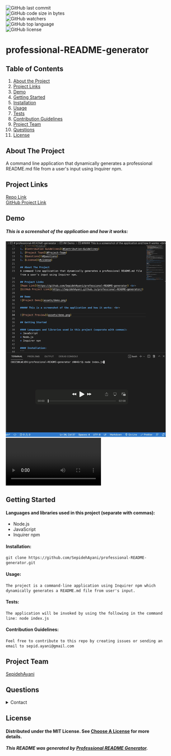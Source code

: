 ![GitHub last commit](https://img.shields.io/github/last-commit/SepidehAyani/professional-README-generator)  
    ![GitHub code size in bytes](https://img.shields.io/github/languages/code-size/SepidehAyani/professional-README-generator)  
    ![GitHub watchers](https://img.shields.io/github/watchers/SepidehAyani/professional-README-generator?label=Watch&style=social)  
    ![GitHub top language](https://img.shields.io/github/languages/top/SepidehAyani/professional-README-generator)  
    ![GitHub license](https://img.shields.io/badge/license-MIT-blueyellow) <br> 

# professional-README-generator
    
## Table of Contents 
1. [About the Project](#About-The-Project)
1. [Project Links](#Project-Links)
1. [Demo](#Demo)
1. [Getting Started](#Getting-Started)
1. [Installation](#Installation)
1. [Usage](#Usage)
1. [Tests](#Tests)
1. [Contribution Guidelines](#Contribution-Guidelines)
1. [Project Team](#Project-Team)
1. [Questions](#Questions)
1. [License](#License)
    
## About The Project
A command line application that dynamically generates a professional README.md file from a user's input using Inquirer npm. 
    
## Project Links
[Repo Link](https://github.com/SepidehAyani/professional-README-generator) <br>
[GitHub Project Link](https://SepidehAyani.github.io/professional-README-generator/)
    
## Demo
    
##### This is a screenshot of the application and how it works: <br>
    
![Project Preview](assets/demo.png)
![Project demo](assets/demo.mov)
    
## Getting Started
    
#### Languages and libraries used in this project (separate with commas):
* Node.js
* JavaScript 
* Inquirer npm
    
#### Installation: 
```  
git clone https://github.com/SepidehAyani/professional-README-generator.git
```

#### Usage:
```  
The project is a command-line application using Inquirer npm which dynamically generates a README.md file from user's input.
```

#### Tests:
```  
The application will be invoked by using the following in the command line: node index.js
```

#### Contribution Guidelines:
```  
Feel free to contribute to this repo by creating issues or sending an email to sepid.ayani@gmail.com
```
    
## Project Team
[SepidehAyani](https://github.com/SepidehAyani) <br>

## Questions
<details>
    <summary>Contact</summary>
    sepid.ayani@gmail.com
</details>
    
## License
#### Distributed under the MIT License. See [Choose A License](https://choosealicense.com/) for more details.

##### This README was generated by [Professional README Generator](https://github.com/SepidehAyani/professional-README-generator).